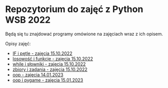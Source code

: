 # Repozytorium do zajęć z Python WSB 2022

Będą się tu znajdować programy omówione na zajęciach wraz z ich opisem.

Opisy zajęć:
 - [IF i pętle - zajęcia 15.10.2022](wsb/zajecia_15_10/notatki.md)
 - [losowość i funkcje - zajęcia 15.10.2022](wsb/zajecia_16_10/notatki.md)
 - [while i słowniki - zajęcia 15.10.2022](wsb/zajecia_19_11/notatki.md)
 - [zbiory i zadania - zajęcia 15.10.2022](wsb/zajecia_20_11/notatki.md)
 - [oop - zajęcia 14.01.2023](wsb/zajecia_14_01/notatki.md)
 - [oop i pygame - zajęcia 15.01.2023](wsb/zajecia_15_01/notatki.md)
